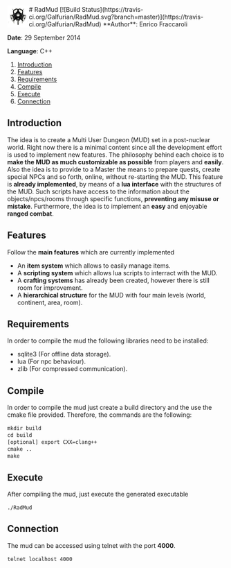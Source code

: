 <a href="#">
 <img src="https://github.com/Galfurian/RadMud/blob/master/doc/logo.png" align="left" />
</a>
# RadMud [![Build Status](https://travis-ci.org/Galfurian/RadMud.svg?branch=master)](https://travis-ci.org/Galfurian/RadMud)
**Author**: Enrico Fraccaroli

**Date**: 29 September 2014

**Language**: C++

  1. [Introduction](https://github.com/Galfurian/RadMud/blob/master/README.md#introduction)
  2. [Features](https://github.com/Galfurian/RadMud/blob/master/README.md#features)
  3. [Requirements](https://github.com/Galfurian/RadMud/blob/master/README.md#requirements)
  4. [Compile](https://github.com/Galfurian/RadMud/blob/master/README.md#compile)
  5. [Execute](https://github.com/Galfurian/RadMud/blob/master/README.md#execute)
  6. [Connection](https://github.com/Galfurian/RadMud/blob/master/README.md#connection)

## Introduction
The idea is to create a Multi User Dungeon (MUD) set in a post-nuclear world.
Right now there is a minimal content since all the development effort is used to implement new features.
The philosophy behind each choice is to **make the MUD as much customizable as possible** from players and **easily**.
Also the idea is to provide to a Master the means to prepare quests, create special NPCs and so forth, online, without re-starting the MUD. This feature is **already implemented**, by means of a **lua interface** with the structures of the MUD. Such scripts have access to the information about the objects/npcs/rooms through specific functions, **preventing any misuse or mistake**. Furthermore, the idea is to implement an **easy** and enjoyable **ranged combat**.

## Features
Follow the **main features** which are currently implemented
 - An **item system** which allows to easily manage items.
 - A **scripting system** which allows lua scripts to interract with the MUD.
 - A **crafting systems** has already been created, however there is still room for improvement.
 - A **hierarchical structure** for the MUD with four main levels (world, continent, area, room).

## Requirements
In order to compile the mud the following libraries need to be installed:
 - sqlite3 (For offline data storage).
 - lua (For npc behaviour).
 - zlib (For compressed communication).

## Compile
In order to compile the mud just create a build directory and the use the cmake file provided.
Therefore, the commands are the following:
```
mkdir build
cd build
[optional] export CXX=clang++
cmake ..
make
```

## Execute
After compiling the mud, just execute the generated executable
```
./RadMud
```

## Connection
The mud can be accessed using telnet with the port **4000**.
```
telnet localhost 4000
```
